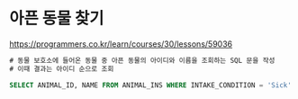 # 아픈 동물 찾기

https://programmers.co.kr/learn/courses/30/lessons/59036

```sql
# 동물 보호소에 들어온 동물 중 아픈 동물의 아이디와 이름을 조회하는 SQL 문을 작성
# 이때 결과는 아이디 순으로 조회

SELECT ANIMAL_ID, NAME FROM ANIMAL_INS WHERE INTAKE_CONDITION = 'Sick' order by ANIMAL_ID
```